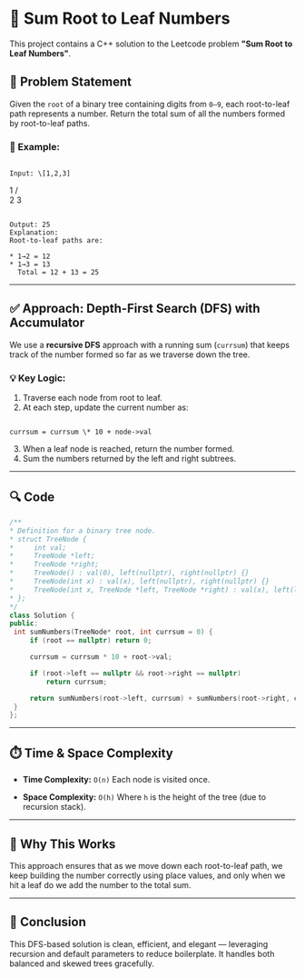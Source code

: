# 🌳 Sum Root to Leaf Numbers

This project contains a C++ solution to the Leetcode problem **"Sum Root to Leaf Numbers"**.

## 📘 Problem Statement

Given the `root` of a binary tree containing digits from `0–9`, each root-to-leaf path represents a number. Return the total sum of all the numbers formed by root-to-leaf paths.

### 🧾 Example:

```

Input: \[1,2,3]

```
   1
  / \
 2   3
```

Output: 25
Explanation:
Root-to-leaf paths are:

* 1→2 = 12
* 1→3 = 13
  Total = 12 + 13 = 25

```

---

## ✅ Approach: Depth-First Search (DFS) with Accumulator

We use a **recursive DFS** approach with a running sum (`currsum`) that keeps track of the number formed so far as we traverse down the tree.

### 💡 Key Logic:

1. Traverse each node from root to leaf.
2. At each step, update the current number as:
```

currsum = currsum \* 10 + node->val

````
3. When a leaf node is reached, return the number formed.
4. Sum the numbers returned by the left and right subtrees.

---

## 🔍 Code

```cpp
/**
* Definition for a binary tree node.
* struct TreeNode {
*     int val;
*     TreeNode *left;
*     TreeNode *right;
*     TreeNode() : val(0), left(nullptr), right(nullptr) {}
*     TreeNode(int x) : val(x), left(nullptr), right(nullptr) {}
*     TreeNode(int x, TreeNode *left, TreeNode *right) : val(x), left(left), right(right) {}
* };
*/
class Solution {
public:
 int sumNumbers(TreeNode* root, int currsum = 0) {
     if (root == nullptr) return 0;

     currsum = currsum * 10 + root->val;

     if (root->left == nullptr && root->right == nullptr)
         return currsum;

     return sumNumbers(root->left, currsum) + sumNumbers(root->right, currsum);
 }
};
````

---

## ⏱️ Time & Space Complexity

* **Time Complexity:** `O(n)`
  Each node is visited once.

* **Space Complexity:** `O(h)`
  Where `h` is the height of the tree (due to recursion stack).

---

## 🧠 Why This Works

This approach ensures that as we move down each root-to-leaf path, we keep building the number correctly using place values, and only when we hit a leaf do we add the number to the total sum.

---

## 📌 Conclusion

This DFS-based solution is clean, efficient, and elegant — leveraging recursion and default parameters to reduce boilerplate. It handles both balanced and skewed trees gracefully.

